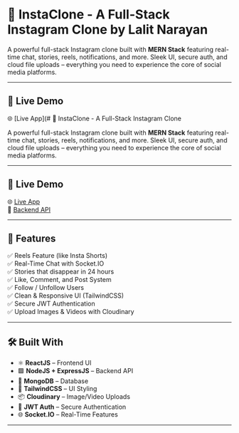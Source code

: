 # 📸 InstaClone - A Full-Stack Instagram Clone by Lalit Narayan

A powerful full-stack Instagram clone built with **MERN Stack** featuring real-time chat, stories, reels, notifications, and more. Sleek UI, secure auth, and cloud file uploads – everything you need to experience the core of social media platforms.

---

## 🚀 Live Demo

🌐 [Live App](# 📸 InstaClone - A Full-Stack Instagram Clone

A powerful full-stack Instagram clone built with **MERN Stack** featuring real-time chat, stories, reels, notifications, and more. Sleek UI, secure auth, and cloud file uploads – everything you need to experience the core of social media platforms.

---

## 🚀 Live Demo

🌐 [Live App](https://instagram-ogh1.onrender.com)  
🔗 [Backend API](https://instagram-clone-backend-et0a.onrender.com)

---

## 🧠 Features

✅ Reels Feature (like Insta Shorts)  
✅ Real-Time Chat with Socket.IO  
✅ Stories that disappear in 24 hours  
✅ Like, Comment, and Post System  
✅ Follow / Unfollow Users  
✅ Clean & Responsive UI (TailwindCSS)  
✅ Secure JWT Authentication  
✅ Upload Images & Videos with Cloudinary  
 

---

## 🛠️ Built With

- ⚛️ **ReactJS** – Frontend UI
- 🟩 **NodeJS + ExpressJS** – Backend API
- 🍃 **MongoDB** – Database
- 🎨 **TailwindCSS** – UI Styling
- 📦 **Cloudinary** – Image/Video Uploads
- 🔐 **JWT Auth** – Secure Authentication
- 🌐 **Socket.IO** – Real-Time Features

---

